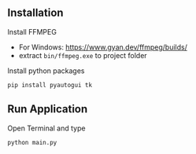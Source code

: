 ## Installation
Install FFMPEG

- For Windows: https://www.gyan.dev/ffmpeg/builds/
- extract `bin/ffmpeg.exe` to project folder

Install python packages
```shell
pip install pyautogui tk
```

## Run Application
Open Terminal and type
```shell
python main.py
```